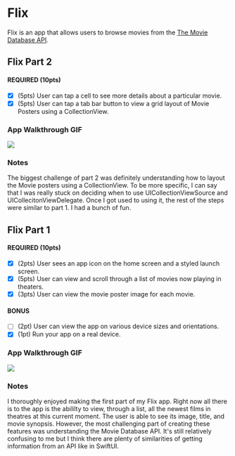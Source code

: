 # Flix

Flix is an app that allows users to browse movies from the [The Movie Database API](http://docs.themoviedb.apiary.io/#).

## Flix Part 2

#### REQUIRED (10pts)
- [x] (5pts) User can tap a cell to see more details about a particular movie.
- [x] (5pts) User can tap a tab bar button to view a grid layout of Movie Posters using a CollectionView.

### App Walkthrough GIF
![](https://media3.giphy.com/media/ATijsDxgfsksWYu3xF/giphy.gif?cid=790b761139ccc89f1622d46206a79d7366da5a1bf9b82e2a&rid=giphy.gif&ct=g)

### Notes
The biggest challenge of part 2 was definitely understanding how to layout the Movie posters using a CollectionView. To be more specific, I can say that I was really stuck on deciding when to use UICollectionViewSource and UICollecitonViewDelegate. Once I got used to using it, the rest of the steps were similar to part 1. I had a bunch of fun.

## Flix Part 1

#### REQUIRED (10pts)
- [x] (2pts) User sees an app icon on the home screen and a styled launch screen.
- [x] (5pts) User can view and scroll through a list of movies now playing in theaters.
- [x] (3pts) User can view the movie poster image for each movie.

#### BONUS
- [ ] (2pt) User can view the app on various device sizes and orientations.
- [x] (1pt) Run your app on a real device.

### App Walkthrough GIF
![](https://media.giphy.com/media/6EANNDN5S0XONvIB9j/giphy.gif)

### Notes
I thoroughly enjoyed making the first part of my Flix app. Right now all there is to the app is the abililty to view, through a list, all the newest films in theatres at this current moment. The user is able to see its image, title, and movie synopsis. However, the most challenging part of creating these features was understanding the Movie Database API. It's still relatively confusing to me but I think there are plenty of similarities of getting information from an API like in SwiftUI.
